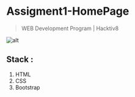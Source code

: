 # Assigment1-HomePage
> WEB Development Program | Hacktiv8

![alt](https://raw.githubusercontent.com/hamdanzull/Assigment1-HomePage/main/images/ScreenCapture.gif)

## Stack :
1. HTML
2. CSS
3. Bootstrap
